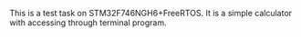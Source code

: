 This is a test task on STM32F746NGH6+FreeRTOS. It is a simple calculator with accessing through terminal program.
